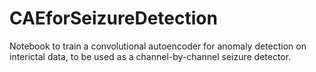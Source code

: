 # CAEforSeizureDetection
Notebook to train a convolutional autoencoder for anomaly detection on interictal data, to be used as a channel-by-channel seizure detector.
